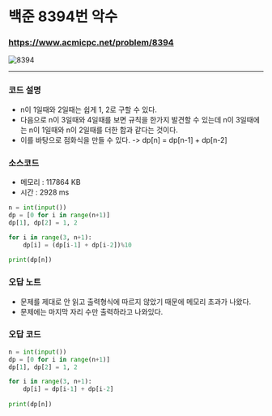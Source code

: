 백준 8394번 악수
================

### <https://www.acmicpc.net/problem/8394>
![8394](https://user-images.githubusercontent.com/83554018/149945543-6cbea5b7-fb8f-46df-b171-162cf8aaf3ba.jpg)

<hr>

### 코드 설명
+ n이 1일때와 2일때는 쉽게 1, 2로 구할 수 있다.
+ 다음으로 n이 3일때와 4일때를 보면 규칙을 한가지 발견할 수 있는데 n이 3일때에는 n이 1일때와 n이 2일때를 더한 합과 같다는 것이다.
+ 이를 바탕으로 점화식을 만들 수 있다. -> dp[n] = dp[n-1] + dp[n-2]

### 소스코드
+ 메모리 : 117864 KB
+ 시간 : 2928 ms
```python
n = int(input())
dp = [0 for i in range(n+1)]
dp[1], dp[2] = 1, 2

for i in range(3, n+1):
    dp[i] = (dp[i-1] + dp[i-2])%10
    
print(dp[n])
```

### 오답 노트
+ 문제를 제대로 안 읽고 출력형식에 따르지 않았기 때문에 메모리 초과가 나왔다.
+ 문제에는 마지막 자리 수만 출력하라고 나와있다.


### 오답 코드
```python
n = int(input())
dp = [0 for i in range(n+1)]
dp[1], dp[2] = 1, 2

for i in range(3, n+1):
    dp[i] = dp[i-1] + dp[i-2]
    
print(dp[n])
```
